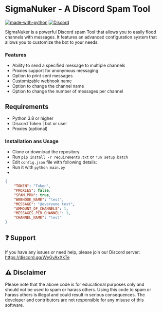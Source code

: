 # SigmaNuker - A Discord Spam Tool

[![made-with-python](https://img.shields.io/badge/Made%20with-Python-1f425f.svg)](https://www.python.org/)
[![Discord](https://img.shields.io/discord/1068951240043659365.svg?label=&logo=discord&logoColor=ffffff&color=7389D8&labelColor=6A7EC2)](https://discord.gg/1068951240043659365)


SigmaNuker is a powerful Discord spam Tool that allows you to easily flood channels with messages. It features an advanced configuration system that allows you to customize the bot to your needs.

### Features
- Ability to send a specified message to multiple channels
- Proxies support for anonymous messaging
- Option to print sent messages
- Customizable webhook name
- Option to change the channel name
- Option to change the number of messages per channel

## Requirements
- Python 3.8 or higher
- Discord Token | bot or user
- Proxies (optional)


### Installation ans Usage
- Clone or download the repository 
- Run `pip install -r requirements.txt` or `run setup.batch`
- Edit `config.json` file with following details:
- Run it with `python main.py`
- 
```json
{
    "TOKEN": "Token",
    "PROXIES": false,
    "SPAM_PRN": true,
    "WEBHOOK_NAME": "test",
    "MESSAGE": "@everyone test",
    "AMMOUNT_OF_CHANNELS": 1,
    "MESSAGES_PER_CHANNEL": 1,
    "CHANNEL_NAME": "test"
}
```

## :question: Support
If you have any issues or need help, please join our Discord server: https://discord.gg/WyGvAxXkTe

## :warning: Disclaimer

Please note that the above code is for educational purposes only and should not be used to spam or harass others. Using this code to spam or harass others is illegal and could result in serious consequences. The developer and contributors are not responsible for any misuse of this software.


